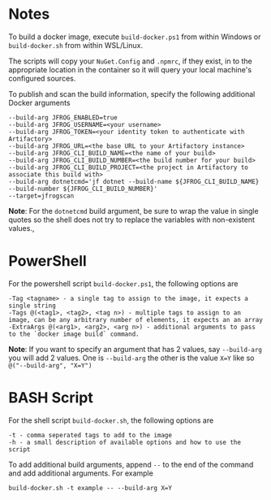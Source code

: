 # Notes
To build a docker image, execute `build-docker.ps1` from within Windows or `build-docker.sh` from within WSL/Linux.

The scripts will copy your `NuGet.Config` and `.npmrc`, if they exist, in to the appropriate location in the container so it will query your local machine's configured sources.

To publish and scan the build information, specify the following additional Docker arguments
```
--build-arg JFROG_ENABLED=true
--build-arg JFROG_USERNAME=<your username>
--build-arg JFROG_TOKEN=<your identity token to authenticate with Artifactory>
--build-arg JFROG_URL=<the base URL to your Artifactory instance>
--build-arg JFROG_CLI_BUILD_NAME=<the name of your build>
--build-arg JFROG_CLI_BUILD_NUMBER=<the build number for your build>
--build-arg JFROG_CLI_BUILD_PROJECT=<the project in Artifactory to associate this build with>
--build-arg dotnetcmd='jf dotnet --build-name ${JFROG_CLI_BUILD_NAME} --build-number ${JFROG_CLI_BUILD_NUMBER}'
--target=jfrogscan
```

**Note**: For the `dotnetcmd` build argument, be sure to wrap the value in single quotes so the shell does not try to replace the variables with non-existent values., 

# PowerShell
For the powershell script `build-docker.ps1`, the following options are
```
-Tag <tagname> - a single tag to assign to the image, it expects a single string
-Tags @(<tag1>, <tag2>, <tag n>) - multiple tags to assign to an image, can be any arbitrary number of elements, it expects an an array
-ExtraArgs @(<arg1>, <arg2>, <arg n>) - additional arguments to pass to the `docker image build` command.

```
**Note**: If you want to specify an argument that has 2 values, say `--build-arg` you will add 2 values. One is `--build-arg` the other is the value `X=Y` like so `@("--build-arg", "X=Y")`

# BASH Script
For the shell script `build-docker.sh`, the following options are
```
-t - comma seperated tags to add to the image
-h - a small description of available options and how to use the script
```
To add additional build arguments, append `--` to the end of the command and add additional arguments. For example
```
build-docker.sh -t example -- --build-arg X=Y
```